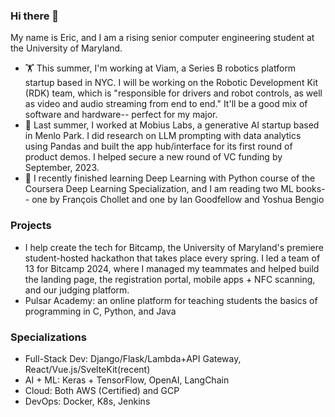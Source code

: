 ### Hi there 👋
My name is Eric, and I am a rising senior computer engineering student at the University of Maryland.

- 🏋️ This summer, I'm working at Viam, a Series B robotics platform startup based in NYC. I will be working on the Robotic Development Kit (RDK) team, which is "responsible for drivers and robot controls, as well as video and audio streaming from end to end." It'll be a good mix of software and hardware-- perfect for my major. 
- 🔭 Last summer, I worked at Mobius Labs, a generative AI startup based in Menlo Park. I did research on LLM prompting with data analytics using Pandas and built the app hub/interface for its first round of product demos. I helped secure a new round of VC funding by September, 2023. 
- 🌱 I recently finished learning Deep Learning with Python course of the Coursera Deep Learning Specialization, and I am reading two ML books-- one by François Chollet and one by Ian Goodfellow and Yoshua Bengio

### Projects
- I help create the tech for Bitcamp, the University of Maryland's premiere student-hosted hackathon that takes place every spring. I led a team of 13 for Bitcamp 2024, where I managed my teammates and helped build the landing page, the registration portal, mobile apps + NFC scanning, and our judging platform. 
- Pulsar Academy: an online platform for teaching students the basics of programming in C, Python, and Java


### Specializations
- Full-Stack Dev: Django/Flask/Lambda+API Gateway, React/Vue.js/SvelteKit(recent)
- AI + ML: Keras + TensorFlow, OpenAI, LangChain
- Cloud: Both AWS (Certified) and GCP
- DevOps: Docker, K8s, Jenkins

